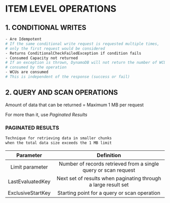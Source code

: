 # ITEM LEVEL OPERATIONS

## 1. CONDITIONAL WRITES

```bash
- Are Idempotent
# If the same conditional write request is requested multiple times,
# only the first request would be considered
- Returns ConditionalCheckFailedException if condition fails
- Consumed Capacity not returned
# If an exception is thrown, DynamoDB will not return the number of WCUs 
# consumed by the operation
- WCUs are consumed
# This is independent of the response (success or fail)
```

## 2. QUERY AND SCAN OPERATIONS

Amount of data that can be returned = Maximum 1 MB per request

For more than it, use *Paginated Results*

### PAGINATED RESULTS

```bash
Technique for retrieving data in smaller chunks 
when the total data size exceeds the 1 MB limit
```

| Parameter | Definition |
| :-------------: | :--------------: |
| Limit parameter | Number of records retrieved from a single query or scan request |
| LastEvaluatedKey | Next set of results when paginating through a large result set |
| ExclusiveStartKey | Starting point for a query or scan operation |
